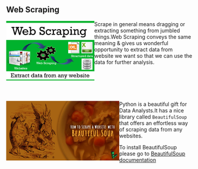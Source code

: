 ## Web Scraping

<p align="center">
  <img src="web%20scraping/Images/web-scraping-demystified.png",alt="neofetch" align="left" height="160px">
  </p>
  
Scrape in general means dragging or extracting something from jumbled things.Web Scraping conveys the same meaning & gives us wonderful opportunity to extract data from website we want so that we can use the data for further analysis.





<br/>
<br/>
<br/>




<br/>



<p align="center">
  <img src="web%20scraping/Images/beautifulsoup-title-graphic.jpg",alt="neofetch" align="left" height="160px">
  </p>

Python is a beautiful gift for Data Analysts.It has a nice library called `BeautifulSoup` that offers an effortless way of scraping data from any websites.


To install BeautifulSoup please go to [BeautifulSoup documentation](https://www.crummy.com/software/BeautifulSoup/bs4/doc/#installing-beautiful-soup)










